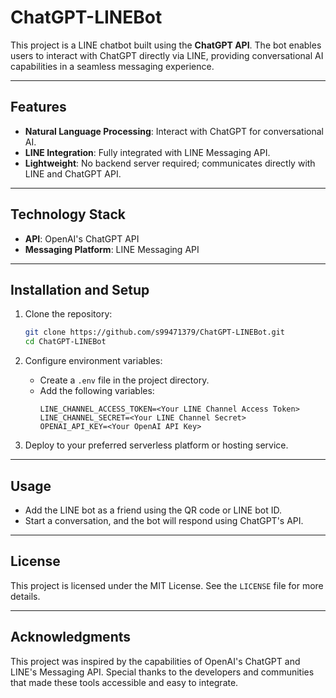 # ChatGPT-LINEBot

This project is a LINE chatbot built using the **ChatGPT API**. The bot enables users to interact with ChatGPT directly via LINE, providing conversational AI capabilities in a seamless messaging experience.

---

## Features

- **Natural Language Processing**: Interact with ChatGPT for conversational AI.
- **LINE Integration**: Fully integrated with LINE Messaging API.
- **Lightweight**: No backend server required; communicates directly with LINE and ChatGPT API.

---

## Technology Stack

- **API**: OpenAI's ChatGPT API
- **Messaging Platform**: LINE Messaging API

---

## Installation and Setup

1. Clone the repository:

   ```bash
   git clone https://github.com/s99471379/ChatGPT-LINEBot.git
   cd ChatGPT-LINEBot
   ```

2. Configure environment variables:
   - Create a `.env` file in the project directory.
   - Add the following variables:
     ```env
     LINE_CHANNEL_ACCESS_TOKEN=<Your LINE Channel Access Token>
     LINE_CHANNEL_SECRET=<Your LINE Channel Secret>
     OPENAI_API_KEY=<Your OpenAI API Key>
     ```

3. Deploy to your preferred serverless platform or hosting service.

---

## Usage

- Add the LINE bot as a friend using the QR code or LINE bot ID.
- Start a conversation, and the bot will respond using ChatGPT's API.

---

## License

This project is licensed under the MIT License. See the `LICENSE` file for more details.

---

## Acknowledgments

This project was inspired by the capabilities of OpenAI's ChatGPT and LINE's Messaging API. Special thanks to the developers and communities that made these tools accessible and easy to integrate.
